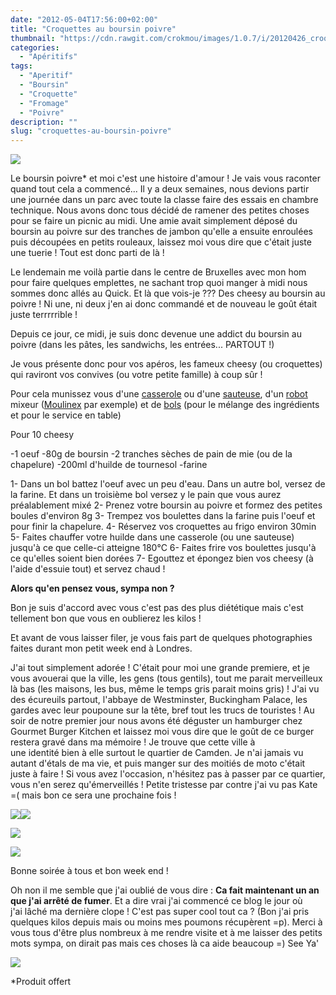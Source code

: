 ```yaml
---
date: "2012-05-04T17:56:00+02:00"
title: "Croquettes au boursin poivre"
thumbnail: "https://cdn.rawgit.com/crokmou/images/1.0.7/i/20120426_croquette_cheesy_boursin_aperitif_0029.jpg"
categories:
  - "Apéritifs"
tags:
  - "Aperitif"
  - "Boursin"
  - "Croquette"
  - "Fromage"
  - "Poivre"
description: ""
slug: "croquettes-au-boursin-poivre"
---
```


[![](http://2.bp.blogspot.com/-7U2Bpcaac-E/UCqTE_iLuvI/AAAAAAAADNY/Qh7BmndJcts/s320/20120426_croquette_cheesy_boursin_aperitif_bann_2.jpg)](http://2.bp.blogspot.com/-7U2Bpcaac-E/UCqTE_iLuvI/AAAAAAAADNY/Qh7BmndJcts/s1600/20120426_croquette_cheesy_boursin_aperitif_bann_2.jpg)

Le boursin poivre* et moi c'est une histoire d'amour ! Je vais vous raconter quand tout cela a commencé... Il y a deux semaines, nous devions partir une journée dans un parc avec toute la classe faire des essais en chambre technique. Nous avons donc tous décidé de ramener des petites choses pour se faire un picnic au midi. Une amie avait simplement déposé du boursin au poivre sur des tranches de jambon qu'elle a ensuite enroulées puis découpées en petits rouleaux, laissez moi vous dire que c'était juste une tuerie ! Tout est donc parti de là !

Le lendemain me voilà partie dans le centre de Bruxelles avec mon hom pour faire quelques emplettes, ne sachant trop quoi manger à midi nous sommes donc allés au Quick. Et là que vois-je ??? Des cheesy au boursin au poivre ! Ni une, ni deux j'en ai donc commandé et de nouveau le goût était juste terrrrrible !

Depuis ce jour, ce midi, je suis donc devenue une addict du boursin au poivre (dans les pâtes, les sandwichs, les entrées... PARTOUT !)

Je vous présente donc pour vos apéros, les fameux cheesy (ou croquettes) qui raviront vos convives (ou votre petite famille) à coup sûr !

Pour cela munissez vous d'une [casserole](http://www.rueducommerce.fr/m/pl/malid:115) ou d'une [sauteuse](http://www.rueducommerce.fr/m/pl/malid:15123301), d'un [robot](http://www.rueducommerce.fr/m/pl/malid:229) mixeur ([Moulinex](http://www.rueducommerce.fr/m/pl/malid:88589) par exemple) et de [bols](http://www.rueducommerce.fr/m/pl/malid:4769881) (pour le mélange des ingrédients et pour le service en table)

Pour 10 cheesy

-1 oeuf -80g de boursin -2 tranches sèches de pain de mie (ou de la chapelure) -200ml d'huilde de tournesol -farine

1- Dans un bol battez l'oeuf avec un peu d'eau. Dans un autre bol, versez de la farine. Et dans un troisième bol versez y le pain que vous aurez préalablement mixé 2- Prenez votre boursin au poivre et formez des petites boules d'environ 8g 3- Trempez vos boulettes dans la farine puis l'oeuf et pour finir la chapelure. 4- Réservez vos croquettes au frigo environ 30min 5- Faites chauffer votre huilde dans une casserole (ou une sauteuse) jusqu'à ce que celle-ci atteigne 180°C 6- Faites frire vos boulettes jusqu'à ce qu'elles soient bien dorées 7- Egouttez et épongez bien vos cheesy (à l'aide d'essuie tout) et servez chaud !

**Alors qu'en pensez vous, sympa non ?**

Bon je suis d'accord avec vous c'est pas des plus diététique mais c'est tellement bon que vous en oublierez les kilos !

Et avant de vous laisser filer, je vous fais part de quelques photographies faites durant mon petit week end à Londres.

J'ai tout simplement adorée ! C'était pour moi une grande premiere, et je vous avouerai que la ville, les gens (tous gentils), tout me parait merveilleux là bas (les maisons, les bus, même le temps gris parait moins gris) ! J'ai vu des écureuils partout, l'abbaye de Westminster, Buckingham Palace, les gardes avec leur poupoune sur la tête, bref tout les trucs de touristes ! Au soir de notre premier jour nous avons été déguster un hamburger chez Gourmet Burger Kitchen et laissez moi vous dire que le goût de ce burger restera gravé dans ma mémoire ! Je trouve que cette ville à une identité bien à elle surtout le quartier de Camden. Je n'ai jamais vu autant d'étals de ma vie, et puis manger sur des moitiés de moto c'était juste à faire ! Si vous avez l'occasion, n'hésitez pas à passer par ce quartier, vous n'en serez qu'émerveillés ! Petite tristesse par contre j'ai vu pas Kate =( mais bon ce sera une prochaine fois !

[![](http://1.bp.blogspot.com/-OpqcxRa59D4/T6QIRFSzn_I/AAAAAAAACPg/mbyf1jaqJbM/s320/20120501_Londres_0312.jpg)](http://1.bp.blogspot.com/-OpqcxRa59D4/T6QIRFSzn_I/AAAAAAAACPg/mbyf1jaqJbM/s1600/20120501_Londres_0312.jpg)[![](http://4.bp.blogspot.com/-s-BWa9VIsG8/T6QIWPdav3I/AAAAAAAACPo/5qceGUqjxU4/s320/20120501_Londres_0322.jpg)](http://4.bp.blogspot.com/-s-BWa9VIsG8/T6QIWPdav3I/AAAAAAAACPo/5qceGUqjxU4/s1600/20120501_Londres_0322.jpg)

[![](http://2.bp.blogspot.com/-DpIa_njognQ/T6QIfiGbbuI/AAAAAAAACP4/5uJESFFi9Jc/s320/20120502_Londres_0263.jpg)](http://2.bp.blogspot.com/-DpIa_njognQ/T6QIfiGbbuI/AAAAAAAACP4/5uJESFFi9Jc/s1600/20120502_Londres_0263.jpg)

[![](http://1.bp.blogspot.com/-Ty_JMOUUCX4/T6QIaGzC3AI/AAAAAAAACPw/oPLJ0djP8SQ/s320/20120502_Londres_0254.jpg)](http://1.bp.blogspot.com/-Ty_JMOUUCX4/T6QIaGzC3AI/AAAAAAAACPw/oPLJ0djP8SQ/s1600/20120502_Londres_0254.jpg)

Bonne soirée à tous et bon week end !

Oh non il me semble que j'ai oublié de vous dire : **Ca fait maintenant un an que j'ai arrêté de fumer**. Et a dire vrai j'ai commencé ce blog le jour où j'ai lâché ma dernière clope ! C'est pas super cool tout ca ? (Bon j'ai pris quelques kilos depuis mais ou moins mes poumons récupèrent =p). Merci à vous tous d'être plus nombreux à me rendre visite et à me laisser des petits mots sympa, on dirait pas mais ces choses là ca aide beaucoup =) See Ya'

[![](http://4.bp.blogspot.com/-2bLosyMFac4/TxhFg0sR2dI/AAAAAAAABec/Mzg1OnlXUmM/s1600/Signature+copie.jpg)](http://4.bp.blogspot.com/-2bLosyMFac4/TxhFg0sR2dI/AAAAAAAABec/Mzg1OnlXUmM/s1600/Signature+copie.jpg)

*Produit offert